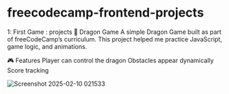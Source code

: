# freecodecamp-frontend-projects

 1: First Game : projects 
🐉 Dragon Game
A simple Dragon Game built as part of freeCodeCamp’s curriculum. This project helped me practice JavaScript, game logic, and animations.

🎮 Features
Player can control the dragon
Obstacles appear dynamically
Score tracking


 
![Screenshot 2025-02-10 021533](https://github.com/user-attachments/assets/ee2e174d-b324-4c51-8e69-e022644efb4f)
